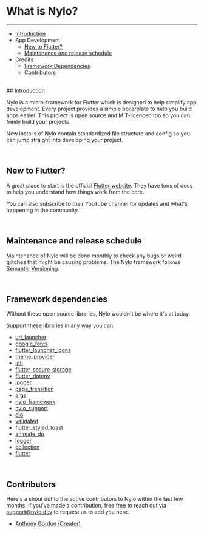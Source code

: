 # What is Nylo?

---

<a name="section-1"></a>
- [Introduction](#introduction "Introduction")
- App Development
	- [New to Flutter?](#new-to-flutter "New to Flutter?")
	- [Maintenance and release schedule](#maintenance-and-release-schedule "Maintenance and release schedule")
- Credits
	- [Framework Dependencies](#framework-dependencies "Framework Dependencies")
	- [Contributors](#contributors "Contributors")


<div id="introduction"></div>
<br>
## Introduction

Nylo is a micro-framework for Flutter which is designed to help simplify app development. Every project provides a simple boilerplate to help you build apps easier.
This project is open source and MIT-licenced too so you can freely build your projects.

New installs of Nylo contain standardized file structure and config so you can jump straight into developing your project.

<div id="new-to-flutter"></div>
<br>

## New to Flutter?

A great place to start is the official [Flutter website](https://flutter.dev). 
They have tons of docs to help you understand how things work from the core. 

You can also subscribe to their YouTube channel for updates and what's happening in the community.


<div id="maintenance-and-release-schedule"></div>
<br>

## Maintenance and release schedule

Maintenance of Nylo will be done monthly to check any bugs or weird glitches that might be causing problems.
The Nylo framework follows [Semantic Versioning](https://semver.org).

<div id="framework-dependencies"></div>
<br>

## Framework dependencies

Without these open source libraries, Nylo wouldn't be where it's at today. 

Support these libraries in any way you can:

- [url\_launcher](https://pub.dev/packages/url_launcher)
- [google\_fonts](https://pub.dev/packages/google_fonts)
- [flutter\_launcher\_icons](https://pub.dev/packages/flutter_launcher_icons)
- [theme\_provider](https://pub.dev/packages/theme_provider)
- [intl](https://pub.dev/packages/intl)
- [flutter\_secure\_storage](https://pub.dev/packages/flutter_secure_storage)
- [flutter\_dotenv](https://pub.dev/packages/flutter_dotenv)
- [logger](https://pub.dev/packages/logger)
- [page\_transition](https://pub.dev/packages/page_transition)
- [args](https://pub.dev/packages/args)
- [nylo\_framework](https://pub.dev/packages/nylo_framework)
- [nylo\_support](https://pub.dev/packages/nylo_support)
- [dio](https://pub.dev/packages/dio)
- [validated](https://pub.dev/packages/validated)
- [flutter\_styled\_toast](https://pub.dev/packages/flutter_styled_toast)
- [animate_do](https://pub.dev/packages/animate_do)
- [logger](https://pub.dev/packages/logger)
- [collection](https://pub.dev/packages/collection)
- [flutter](https://github.com/flutter/flutter)

<div id="contributors"></div>
<br>

## Contributors

Here's a shout out to the active contributors to Nylo within the last few months, if you've made a contribution, free free to reach out via <a href="mailto:support@nylo.dev">support@nylo.dev</a> to request us to add you here.

- [Anthony Gordon (Creator)](https://github.com/agordn52)
